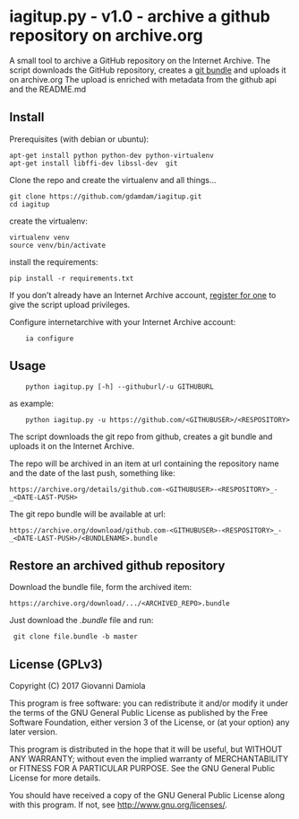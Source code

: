 # iagitup.py - v1.0 - archive a github repository on archive.org

A small tool to archive a GitHub repository on the Internet Archive.
The script downloads the GitHub repository, creates a [git bundle](https://git-scm.com/docs/git-bundle) and uploads it on archive.org
The upload is enriched with metadata from the github api and the README.md

## Install

Prerequisites (with debian or ubuntu):

    apt-get install python python-dev python-virtualenv 
    apt-get install libffi-dev libssl-dev  git

Clone the repo and create the virtualenv and all things...

    git clone https://github.com/gdamdam/iagitup.git
    cd iagitup

create the virtualenv:

    virtualenv venv
    source venv/bin/activate

install the requirements:

    pip install -r requirements.txt

If you don't already have an Internet Archive account, [register for one](https://archive.org/account/login.createaccount.php) to give the script upload privileges.

Configure internetarchive with your Internet Archive account:

        ia configure


## Usage

        python iagitup.py [-h] --githuburl/-u GITHUBURL

as example:

        python iagitup.py -u https://github.com/<GITHUBUSER>/<RESPOSITORY>

The script downloads the git repo from github, creates a git bundle and uploads it on the Internet Archive.

The repo will be archived in an item at url containing the repository name and the date of the last push, something like:

    https://archive.org/details/github.com-<GITHUBUSER>-<RESPOSITORY>_-_<DATE-LAST-PUSH>

The git repo bundle will be available at url:

    https://archive.org/download/github.com-<GITHUBUSER>-<RESPOSITORY>_-_<DATE-LAST-PUSH>/<BUNDLENAME>.bundle

## Restore an archived github repository

Download the bundle file, form the archived item:

    https://archive.org/download/.../<ARCHIVED_REPO>.bundle
Just download the _.bundle_ file and run:

     git clone file.bundle -b master



## License (GPLv3)

Copyright (C) 2017 Giovanni Damiola

This program is free software: you can redistribute it and/or modify
it under the terms of the GNU General Public License as published by
the Free Software Foundation, either version 3 of the License, or
(at your option) any later version.

This program is distributed in the hope that it will be useful,
but WITHOUT ANY WARRANTY; without even the implied warranty of
MERCHANTABILITY or FITNESS FOR A PARTICULAR PURPOSE.  See the
GNU General Public License for more details.

You should have received a copy of the GNU General Public License
along with this program.  If not, see <http://www.gnu.org/licenses/>.
